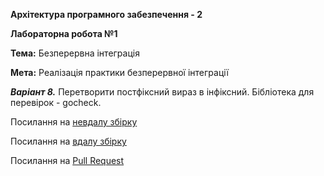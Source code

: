 **Архітектура програмного забезпечення - 2**

**Лабораторна робота №1**

**Тема:** Безперервна інтеграція

**Мета:** Реалізація практики безперервної інтеграції

_**Варіант 8.**_ Перетворити постфіксний вираз в інфіксний. Бібліотека для перевірок - gocheck.

Посилання на [невдалу збірку](https://travis-ci.com/Tornado9966/Lab1_Go/builds/150657440)

Посилання на [вдалу збірку](https://travis-ci.com/Tornado9966/Lab1_Go/builds/150984006)

Посилання на [Pull Request](https://travis-ci.com/Tornado9966/Lab1_Go/pull_requests)
